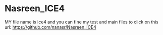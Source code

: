 # Nasreen_ICE4
MY file name is Ice4 and you can fine my test and main files to click on this url:
https://github.com/nanasr/Nasreen_ICE4
